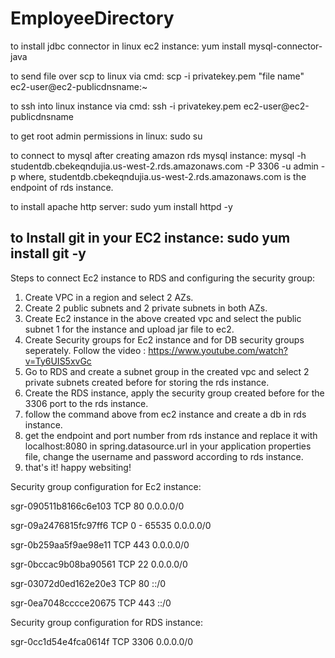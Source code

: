# EmployeeDirectory
 
to install jdbc connector in linux ec2 instance:
yum install mysql-connector-java

to send file over scp to linux via cmd:
scp -i privatekey.pem "file name" ec2-user@ec2-publicdnsname:~

to ssh into linux instance via cmd:
ssh -i privatekey.pem ec2-user@ec2-publicdnsname

to get root admin permissions in linux:
sudo su

to connect to mysql after creating amazon rds mysql instance:
mysql -h studentdb.cbekeqndujia.us-west-2.rds.amazonaws.com -P 3306 -u admin -p
where, studentdb.cbekeqndujia.us-west-2.rds.amazonaws.com is the endpoint of rds instance.

to install apache http server:
sudo yum install httpd -y

to Install git in your EC2 instance:
sudo yum install git -y
-----------------------------------------------------------------------------------------------

Steps to connect Ec2 instance to RDS and configuring the security group:

1) Create VPC in a region and select 2 AZs.
2) Create 2 public subnets and 2 private subnets in both AZs.
3) Create Ec2 instance in the above created vpc and select the public subnet 1 for the instance and upload jar file to ec2.
4) Create Security groups for Ec2 instance and for DB security groups seperately. Follow the video : https://www.youtube.com/watch?v=Ty6UIS5xvGc
5) Go to RDS and create a subnet group in the created vpc and select 2 private subnets created before for storing the rds instance.
6) Create the RDS instance, apply the security group created before for the 3306 port to the rds instance.
7) follow the command above from ec2 instance and create a db in rds instance.
8) get the endpoint and port number from rds instance and replace it with localhost:8080 in spring.datasource.url in your application properties file, change the username and password according to rds instance.
9) that's it! happy websiting!

Security group configuration for Ec2 instance:

sgr-090511b8166c6e103 TCP 80
0.0.0.0/0

sgr-09a2476815fc97ff6 TCP 0 - 65535
0.0.0.0/0

sgr-0b259aa5f9ae98e11 TCP 443
0.0.0.0/0

sgr-0bccac9b08ba90561 TCP 22
0.0.0.0/0

sgr-03072d0ed162e20e3 TCP 80
::/0

sgr-0ea7048cccce20675 TCP 443
::/0


Security group configuration for RDS instance:

sgr-0cc1d54e4fca0614f TCP 3306
0.0.0.0/0

